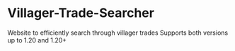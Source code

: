 # Villager-Trade-Searcher
Website to efficiently search through villager trades
Supports both versions up to 1.20 and 1.20+ 
